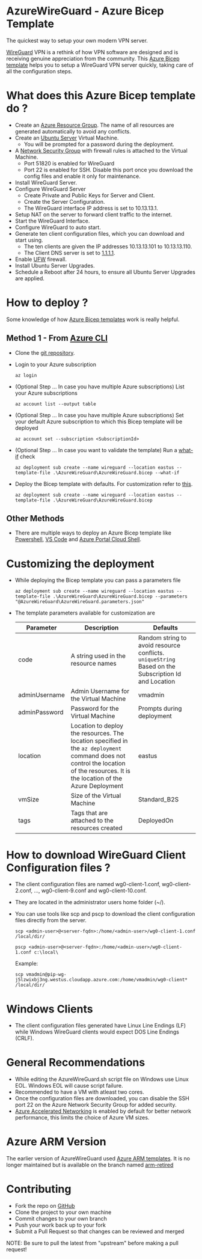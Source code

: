 # AzureWireGuard - Azure Bicep Template
The quickest way to setup your own modern VPN server. 

[WireGuard][wireguard] VPN is a rethink of how VPN software are designed and is receiving genuine appreciation from the community. This [Azure Bicep template][azure-bicep] helps you to setup a WireGuard VPN server quickly, taking care of all the configuration steps. 

# What does this Azure Bicep template do ?
- Create an [Azure Resource Group][azure-rg]. The name of all resources are generated automatically to avoid any conflicts.
- Create an [Ubuntu Server][ubuntu] Virtual Machine.
    - You will be prompted for a password during the deployment.
- A [Network Security Group][azure-nsg] with firewall rules is attached to the Virtual Machine.
    - Port 51820 is enabled for WireGuard
    - Port 22 is enabled for SSH. Disable this port once you download the config files and enable it only for maintenance.
- Install WireGuard Server.
- Configure WireGuard Server
    - Create Private and Public Keys for Server and Client.
    - Create the Server Configuration.
    - The WireGuard interface IP address is set to 10.13.13.1.
- Setup NAT on the server to forward client traffic to the internet.
- Start the WireGuard Interface.
- Configure WireGuard to auto start.
- Generate ten client configuration files, which you can download and start using. 
    - The ten clients are given the IP addresses 10.13.13.101 to 10.13.13.110.
    - The Client DNS server is set to [1.1.1.1][dns].
- Enable [UFW][ufw] firewall.
- Install Ubuntu Server Upgrades.
- Schedule a Reboot after 24 hours, to ensure all Ubuntu Server Upgrades are applied.

# How to deploy ?
Some knowledge of how [Azure Bicep templates][azure-bicep] work is really helpful.

## Method 1 - From [Azure CLI][azure-bicep-cli]
- Clone the [git repository][git-repo].
- Login to your Azure subscription

    `az login`
- (Optional Step ... In case you have multiple Azure subscriptions) List your Azure subscriptions

    `az account list --output table`
- (Optional Step ... In case you have multiple Azure subscriptions) Set your default Azure subscription to which this Bicep template will be deployed

    `az account set --subscription <SubscriptionId>`
- (Optional Step ... In case you want to validate the template) Run a [what-if][azure-bicep-whatif] check 

    `az deployment sub create --name wireguard --location eastus --template-file .\AzureWireGuard\AzureWireGuard.bicep --what-if`
- Deploy the Bicep template with defaults. For customization refer to [this](#customizing-the-deployment).

    `az deployment sub create --name wireguard --location eastus --template-file .\AzureWireGuard\AzureWireGuard.bicep`

## Other Methods
- There are multiple ways to deploy an Azure Bicep template like  [Powershell][azure-bicep-ps], [VS Code][azure-bicep-vscode] and [Azure Portal Cloud Shell][azure-bicep-cs].

# Customizing the deployment
- While deploying the Bicep template you can pass a parameters file

    `az deployment sub create --name wireguard --location eastus --template-file .\AzureWireGuard\AzureWireGuard.bicep --parameters "@AzureWireGuard\AzureWireGuard.parameters.json"`

- The template parameters available for customization are

    | Parameter | Description | Defaults |
    | --------- | ----------- | -------- |
    | code          | A string used in the resource  names | Random string to avoid resource conflicts. `uniqueString` Based on the Subscription Id and Location |
    | adminUsername | Admin Username for the Virtual Machine | vmadmin |
    | adminPassword | Password for the Virtual Machine | Prompts during deployment |
    | location      | Location to deploy the resources. The location specified in the `az deployment` command does not control the location of the resources. It is the location of the Azure Deployment | eastus |
    | vmSize        | Size of the Virtual Machine | Standard_B2S |
    | tags          | Tags that are attached to the resources created | DeployedOn |

# How to download WireGuard Client Configuration files ?
- The client configuration files are named wg0-client-1.conf, wg0-client-2.conf, ..., wg0-client-9.conf and wg0-client-10.conf.
- They are located in the administrator users home folder (~/).
- You can use tools like scp and pscp to download the client configuration files directly from the server.
    
    `scp <admin-user>@<server-fqdn>:/home/<admin-user>/wg0-client-1.conf /local/dir/`
    
    `pscp <admin-user>@<server-fqdn>:/home/<admin-user>/wg0-client-1.conf c:\local\`

    Example: 

	`scp vmadmin@pip-wg-j5lzwixbj3ng.westus.cloudapp.azure.com:/home/vmadmin/wg0-client* /local/dir/`

# Windows Clients
- The client configuration files generated have Linux Line Endings (LF) while Windows WireGuard clients would expect DOS Line Endings (CRLF).

# General Recommendations
- While editing the AzureWireGuard.sh script file on Windows use Linux EOL. Windows EOL will cause script failure.
- Recommended to have a VM with atleast two cores.
- Once the configuration files are downloaded, you can disable the SSH port 22 on the Azure Network Security Group for added security.
- [Azure Accelerated Networking][azure-accelerated-nw] is enabled by default for better network performance, this limits the choice of Azure VM sizes.

# Azure ARM Version
The earlier version of AzureWireGuard used [Azure ARM templates][azure-arm]. It is no longer maintained but is available on the branch named [arm-retired][git-repo-retired]

# Contributing
- Fork the repo on [GitHub][git-repo]
- Clone the project to your own machine
- Commit changes to your own branch
- Push your work back up to your fork
- Submit a Pull Request so that changes can be reviewed and merged

NOTE: Be sure to pull the latest from "upstream" before making a pull request!

[azure-bicep]: https://learn.microsoft.com/en-us/azure/azure-resource-manager/bicep/overview?tabs=bicep
[wireguard]: https://www.wireguard.com/
[dns]: https://1.1.1.1/
[ubuntu]: https://www.ubuntu.com/server
[azure-arm]: https://learn.microsoft.com/en-us/azure/azure-resource-manager/templates/overview
[git-repo]: https://github.com/vijayshinva/AzureWireGuard
[git-repo-retired]: https://github.com/vijayshinva/AzureWireGuard/tree/arm-retired
[azure-bicep-whatif]: https://learn.microsoft.com/en-us/azure/azure-resource-manager/bicep/deploy-what-if
[azure-bicep-ps]: https://learn.microsoft.com/en-us/azure/azure-resource-manager/bicep/deploy-powershell
[azure-bicep-cli]: https://learn.microsoft.com/en-us/azure/azure-resource-manager/bicep/deploy-cli
[azure-bicep-vscode]: https://learn.microsoft.com/en-us/azure/azure-resource-manager/bicep/deploy-vscode
[azure-bicep-cs]: https://learn.microsoft.com/en-us/azure/azure-resource-manager/bicep/deploy-cloud-shell?tabs=azure-cli
[azure-rg]: https://learn.microsoft.com/en-us/azure/azure-resource-manager/management/manage-resource-groups-portal
[ufw]: https://help.ubuntu.com/community/UFW
[azure-accelerated-nw]: https://learn.microsoft.com/en-us/azure/virtual-network/accelerated-networking-how-it-works
[azure-nsg]: https://learn.microsoft.com/en-us/azure/virtual-network/network-security-groups-overview
[UbuntuImages]: https://documentation.ubuntu.com/azure/en/latest/azure-how-to/instances/find-ubuntu-images/
[TroubleshootDeploy]:https://sqlstad.nl/posts/2024/debugging-and-troubleshooting-bicep-deployments/#1-deployment-logs-in-azure-portal